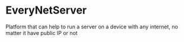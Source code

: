 # EveryNetServer
Platform that can help to run a server on a device with any internet, no matter it have public IP or not
